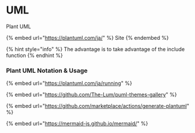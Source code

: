 # UML

Plant UML

{% embed url="https://plantuml.com/ja/" %}
Site
{% endembed %}

{% hint style="info" %}
The advantage is to take advantage of the include function
{% endhint %}

### Plant UML Notation & Usage

{% embed url="https://plantuml.com/ja/running" %}

{% embed url="https://github.com/The-Lum/puml-themes-gallery" %}

{% embed url="https://github.com/marketplace/actions/generate-plantuml" %}

{% embed url="https://mermaid-js.github.io/mermaid/" %}



